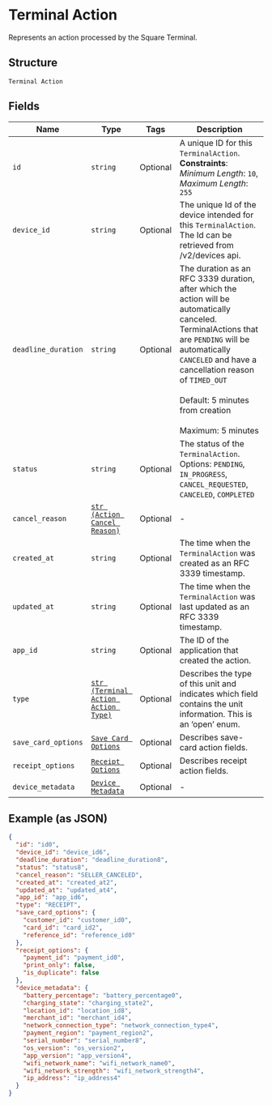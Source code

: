 
# Terminal Action

Represents an action processed by the Square Terminal.

## Structure

`Terminal Action`

## Fields

| Name | Type | Tags | Description |
|  --- | --- | --- | --- |
| `id` | `string` | Optional | A unique ID for this `TerminalAction`.<br>**Constraints**: *Minimum Length*: `10`, *Maximum Length*: `255` |
| `device_id` | `string` | Optional | The unique Id of the device intended for this `TerminalAction`.<br>The Id can be retrieved from /v2/devices api. |
| `deadline_duration` | `string` | Optional | The duration as an RFC 3339 duration, after which the action will be automatically canceled.<br>TerminalActions that are `PENDING` will be automatically `CANCELED` and have a cancellation reason<br>of `TIMED_OUT`<br><br>Default: 5 minutes from creation<br><br>Maximum: 5 minutes |
| `status` | `string` | Optional | The status of the `TerminalAction`.<br>Options: `PENDING`, `IN_PROGRESS`, `CANCEL_REQUESTED`, `CANCELED`, `COMPLETED` |
| `cancel_reason` | [`str (Action Cancel Reason)`](../../doc/models/action-cancel-reason.md) | Optional | - |
| `created_at` | `string` | Optional | The time when the `TerminalAction` was created as an RFC 3339 timestamp. |
| `updated_at` | `string` | Optional | The time when the `TerminalAction` was last updated as an RFC 3339 timestamp. |
| `app_id` | `string` | Optional | The ID of the application that created the action. |
| `type` | [`str (Terminal Action Action Type)`](../../doc/models/terminal-action-action-type.md) | Optional | Describes the type of this unit and indicates which field contains the unit information. This is an ‘open’ enum. |
| `save_card_options` | [`Save Card Options`](../../doc/models/save-card-options.md) | Optional | Describes save-card action fields. |
| `receipt_options` | [`Receipt Options`](../../doc/models/receipt-options.md) | Optional | Describes receipt action fields. |
| `device_metadata` | [`Device Metadata`](../../doc/models/device-metadata.md) | Optional | - |

## Example (as JSON)

```json
{
  "id": "id0",
  "device_id": "device_id6",
  "deadline_duration": "deadline_duration8",
  "status": "status8",
  "cancel_reason": "SELLER_CANCELED",
  "created_at": "created_at2",
  "updated_at": "updated_at4",
  "app_id": "app_id6",
  "type": "RECEIPT",
  "save_card_options": {
    "customer_id": "customer_id0",
    "card_id": "card_id2",
    "reference_id": "reference_id0"
  },
  "receipt_options": {
    "payment_id": "payment_id0",
    "print_only": false,
    "is_duplicate": false
  },
  "device_metadata": {
    "battery_percentage": "battery_percentage0",
    "charging_state": "charging_state2",
    "location_id": "location_id8",
    "merchant_id": "merchant_id4",
    "network_connection_type": "network_connection_type4",
    "payment_region": "payment_region2",
    "serial_number": "serial_number8",
    "os_version": "os_version2",
    "app_version": "app_version4",
    "wifi_network_name": "wifi_network_name0",
    "wifi_network_strength": "wifi_network_strength4",
    "ip_address": "ip_address4"
  }
}
```

